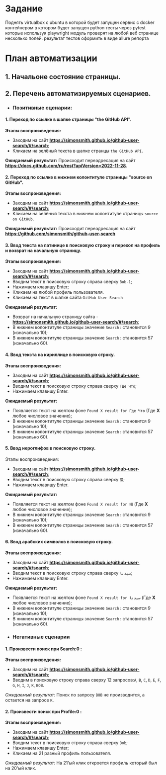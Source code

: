 # Задание

Поднять virtualbox с ubuntu в которой будет запущен сервис с docker контейнером в котором будет запущен python тесты через pytest которые используя playwright модуль проверят на любой веб странице несколько полей.
результат тестов оформить в виде allure репорта

# План автоматизации

## 1.	Начальоне состояние страницы.

## 2.	Перечень автоматизируемых сценариев.
- ### Позитивные сценарии:

#### 1.	Переход по ссылке в шапке страницы "the GitHub API".
**Этапы воспроизведения:**
* Заходим на сайт **https://simonsmith.github.io/github-user-search/#/search**;
* Кликаем на зелёный текста в шапке странцы `the GitHub API`.

**Ожидаемый результат:** Происходит переадресация на сайт **https://docs.github.com/ru/rest?apiVersion=2022-11-28**.

#### 2.	Переход по ссылке в нижнем колонтитуле страницы "source on GitHub".
**Этапы воспроизведения:**
* Заходим на сайт **https://simonsmith.github.io/github-user-search/#/search**;
* Кликаем на зелёный текста в нижнем колонтитуле страницы `source on GitHub`.

**Ожидаемый результат:** Происходит переадресация на сайт **https://github.com/simonsmith/github-user-search**      

#### 3.	Ввод текста на латинице в поисковую строку и перехол на профиль и возврат на начальную страницу.
**Этапы воспроизведения:**
* Заходим на сайт **https://simonsmith.github.io/github-user-search/#/search**;
* Вводим текст в поисковую строку справа сверху `Bob-1`;
* Нажимаем клавишу Enter;
* Кликаем на любой профиль пользователя.
* Кликаем на текст в шапке сайта `GitHub User Search`

**Ожидаемый результат:**
* Возврат на начальную страницу сайта - **https://simonsmith.github.io/github-user-search/#/search**;
* В нижнем колонтитуле страницы значение `Search:` становится 9 (изначально 10);
* В нижнем колонтитуле страницы значение `Search:` становится 57 (изначально 60).


#### 4.	Ввод текста на кириллице в поисковую строку.
**Этапы воспроизведения:**
* Заходим на сайт **https://simonsmith.github.io/github-user-search/#/search**;
* Вводим текст в поисковую строку справа сверху `Где Что`;
* Нажимаем клавишу Enter.

**Ожидаемый результат:**
* Появляется текст на желтом фоне `Found X result for Где Что` (Где **X** любое числовое значение);
* В нижнем колонтитуле страницы значение `Search:` становится 9 (изначально 10);
* В нижнем колонтитуле страницы значение `Search:` становится 57 (изначально 60).


#### 5.	Ввод иероглифов в поисковую строку. 
Этапы воспроизведения:
* Заходим на сайт **https://simonsmith.github.io/github-user-search/#/search**;
* Вводим текст в поисковую строку справа сверху `描`;
* Нажимаем клавишу Enter.

**Ожидаемый результат:**
* Появляется текст на желтом фоне `Found X result for 描` (Где **X** любое числовое значение);
* В нижнем колонтитуле страницы значение `Search:` становится 9 (изначально 10);
* В нижнем колонтитуле страницы значение `Search:` становится 57 (изначально 60).
  
#### 6.	Ввод арабских символов в поисковую строку. 
**Этапы воспроизведения:**
* Заходим на сайт **https://simonsmith.github.io/github-user-search/#/search**;
* Вводим текст в поисковую строку справа сверху `سيدنا`;
* Нажимаем клавишу Enter.

**Ожидаемый результат:**
* Появляется текст на желтом фоне `Found X result for سيدنا` (Где **X** любое числовое значение);
* В нижнем колонтитуле страницы значение `Search:` становится 9 (изначально 10);
* В нижнем колонтитуле страницы значение `Search:` становится 57 (изначально 60).
  

- ### Негативные сценарии 
 #### 1. Произвести поиск при Search:0 :
**Этапы воспроизведения:**
* Заходим на сайт **https://simonsmith.github.io/github-user-search/#/search**;
* Вводим в поисковую строку справа сверху 12 запросов:`A`, `B`, `C`, `D`, `E`, `F`, `G`, `H`, `I`, `J`, `K`, `BOB`.

*Ожидаемый результат:* Поиск по запросу `BOB` не производится, а остается на запросе `K`.

 #### 2. Произвести поиск при Profile:0 :
**Этапы воспроизведения:**
* Заходим на сайт **https://simonsmith.github.io/github-user-search/#/search**;
* Вводим текст в поисковую строку справа сверху `Bob`;
* Нажимаем клавишу Enter;
* Кликаем на 21 разный профиль пользователя.

*Ожидаемый результат:* На 21'ый клик откроется профиль который был на 20'ый клик.